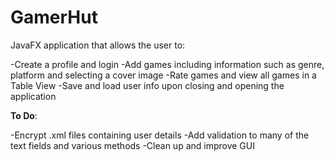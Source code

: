 # GamerHut
JavaFX application that allows the user to:

  -Create a profile and login
  -Add games including information such as genre, platform and selecting a cover image
  -Rate games and view all games in a Table View
  -Save and load user info upon closing and opening the application

**To Do**:

  -Encrypt .xml files containing user details
  -Add validation to many of the text fields and various methods
  -Clean up and improve GUI

